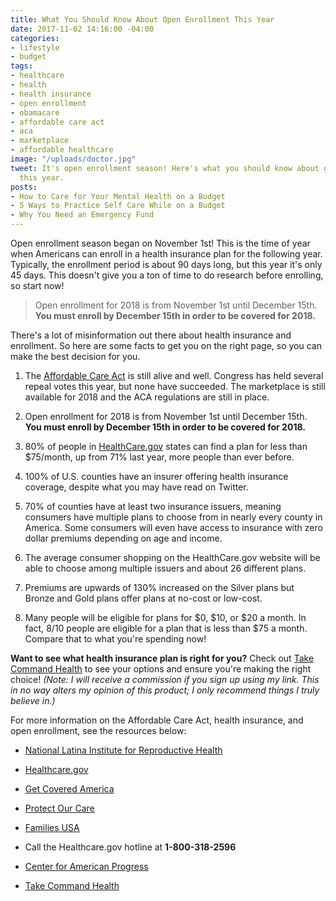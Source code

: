 ```yaml
---
title: What You Should Know About Open Enrollment This Year
date: 2017-11-02 14:16:00 -04:00
categories:
- lifestyle
- budget
tags:
- healthcare
- health
- health insurance
- open enrollment
- obamacare
- affordable care act
- aca
- marketplace
- affordable healthcare
image: "/uploads/doctor.jpg"
tweet: It's open enrollment season! Here's what you should know about getting insurance
  this year.
posts:
- How to Care for Your Mental Health on a Budget
- 5 Ways to Practice Self Care While on a Budget
- Why You Need an Emergency Fund
---
```


Open enrollment season began on November 1st! This is the time of year when Americans can enroll in a health insurance plan for the following year. Typically, the enrollment period is about 90 days long, but this year it's only 45 days. This doesn't give you a ton of time to do research before enrolling, so start now!

> Open enrollment for 2018 is from November 1st until December 15th. **You must enroll by December 15th in order to be covered for 2018.**

There's a lot of misinformation out there about health insurance and enrollment. So here are some facts to get you on the right page, so you can make the best decision for you. 

1. The [Affordable Care Act](https://www.healthcare.gov/glossary/affordable-care-act/) is still alive and well. Congress has held several repeal votes this year, but none have succeeded. The marketplace is still available for 2018 and the ACA regulations are still in place.

2. Open enrollment for 2018 is from November 1st until December 15th. **You must enroll by December 15th in order to be covered for 2018.**

3. 80% of people in [HealthCare.gov](http://www.healthcare.gov) states can find a plan for less than $75/month, up from 71% last year, more people than ever before.

4. 100% of U.S. counties have an insurer offering health insurance coverage, despite what you may have read on Twitter.

5. 70% of counties have at least two insurance issuers, meaning consumers have multiple plans to choose from in nearly every county in America. Some consumers will even have access to insurance with zero dollar premiums depending on age and income.

6. The average consumer shopping on the HealthCare.gov website will be able to choose among multiple issuers and about 26 different plans.

7. Premiums are upwards of 130% increased on the Silver plans but Bronze and Gold plans offer plans at no-cost or low-cost. 

8. Many people will be eligible for plans for $0, $10, or $20 a month. In fact, 8/10 people are eligible for a plan that is less than $75 a month. Compare that to what you're spending now!

**Want to see what health insurance plan is right for you?** Check out [Take Command Health](https://www.takecommandhealth.com/maggie-germano) to see your options and ensure you're making the right choice! *(Note: I will receive a commission if you sign up using my link. This in no way alters my opinion of this product; I only recommend things I truly believe in.)*

For more information on the Affordable Care Act, health insurance, and open enrollment, see the resources below:

* [National Latina Institute for Reproductive Health](http://www.latinainstitute.org/en/what-we-do/healthcare-access)

* [Healthcare.gov](https://www.healthcare.gov/) 

* [Get Covered America](https://connector.getcoveredamerica.org/en-us/widget/?original=/connector/) 

* [Protect Our Care](http://protectourcare.us/)

* [Families USA](http://familiesusa.org/blog/2017/10/open-enrollment-here-resources-get-covered)

* Call the Healthcare.gov hotline at **1-800-318-2596**

* [Center for American Progress](https://www.americanprogress.org/issues/healthcare/reports/2017/11/01/441915/health-insurance-marketplaces-offer-more-low-cost-options-than-ever-before/)

* [Take Command Health](https://www.takecommandhealth.com/)